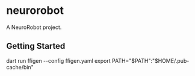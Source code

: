 # neurorobot

A NeuroRobot project.

## Getting Started

dart run ffigen --config ffigen.yaml
export PATH="$PATH":"$HOME/.pub-cache/bin"
